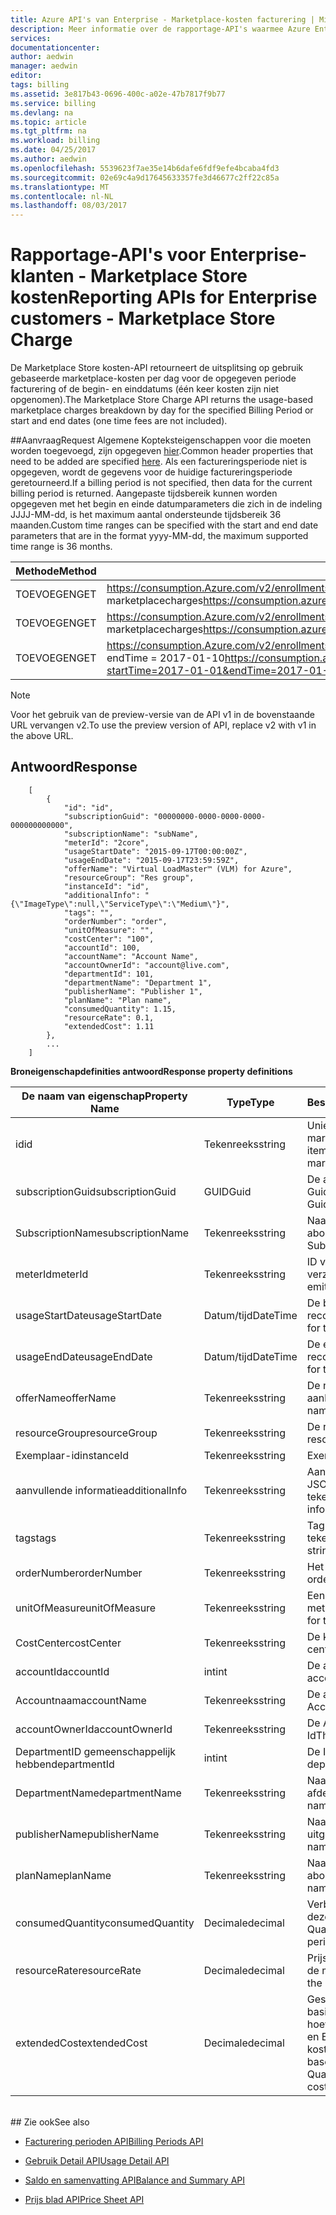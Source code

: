 ```yaml
---
title: Azure API's van Enterprise - Marketplace-kosten facturering | Microsoft Docs
description: Meer informatie over de rapportage-API's waarmee Azure Enterprise-klanten voor het ophalen van gegevens over het verbruik programmatisch.
services: 
documentationcenter: 
author: aedwin
manager: aedwin
editor: 
tags: billing
ms.assetid: 3e817b43-0696-400c-a02e-47b7817f9b77
ms.service: billing
ms.devlang: na
ms.topic: article
ms.tgt_pltfrm: na
ms.workload: billing
ms.date: 04/25/2017
ms.author: aedwin
ms.openlocfilehash: 5539623f7ae35e14b6dafe6fdf9efe4bcaba4fd3
ms.sourcegitcommit: 02e69c4a9d17645633357fe3d46677c2ff22c85a
ms.translationtype: MT
ms.contentlocale: nl-NL
ms.lasthandoff: 08/03/2017
---
```

# <a name="reporting-apis-for-enterprise-customers---marketplace-store-charge"></a><span data-ttu-id="90914-103">Rapportage-API's voor Enterprise-klanten - Marketplace Store kosten</span><span class="sxs-lookup"><span data-stu-id="90914-103">Reporting APIs for Enterprise customers - Marketplace Store Charge</span></span>

<span data-ttu-id="90914-104">De Marketplace Store kosten-API retourneert de uitsplitsing op gebruik gebaseerde marketplace-kosten per dag voor de opgegeven periode facturering of de begin- en einddatums (één keer kosten zijn niet opgenomen).</span><span class="sxs-lookup"><span data-stu-id="90914-104">The Marketplace Store Charge API returns the usage-based marketplace charges breakdown by day for the specified Billing Period or start and end dates (one time fees are not included).</span></span>

##<a name="request"></a><span data-ttu-id="90914-105">Aanvraag</span><span class="sxs-lookup"><span data-stu-id="90914-105">Request</span></span> 
<span data-ttu-id="90914-106">Algemene Kopteksteigenschappen voor die moeten worden toegevoegd, zijn opgegeven [hier](billing-enterprise-api.md).</span><span class="sxs-lookup"><span data-stu-id="90914-106">Common header properties that need to be added are specified [here](billing-enterprise-api.md).</span></span> <span data-ttu-id="90914-107">Als een factureringsperiode niet is opgegeven, wordt de gegevens voor de huidige factureringsperiode geretourneerd.</span><span class="sxs-lookup"><span data-stu-id="90914-107">If a billing period is not specified, then data for the current billing period is returned.</span></span> <span data-ttu-id="90914-108">Aangepaste tijdsbereik kunnen worden opgegeven met het begin en einde datumparameters die zich in de indeling JJJJ-MM-dd, is het maximum aantal ondersteunde tijdsbereik 36 maanden.</span><span class="sxs-lookup"><span data-stu-id="90914-108">Custom time ranges can be specified with the start and end date parameters that are in the format yyyy-MM-dd, the maximum supported time range is 36 months.</span></span>  

|<span data-ttu-id="90914-109">Methode</span><span class="sxs-lookup"><span data-stu-id="90914-109">Method</span></span> | <span data-ttu-id="90914-110">Aanvraag-URI</span><span class="sxs-lookup"><span data-stu-id="90914-110">Request URI</span></span>|
|-|-|
|<span data-ttu-id="90914-111">TOEVOEGEN</span><span class="sxs-lookup"><span data-stu-id="90914-111">GET</span></span>|<span data-ttu-id="90914-112">https://consumption.Azure.com/v2/enrollments/ {enrollmentNumber} / marketplacecharges</span><span class="sxs-lookup"><span data-stu-id="90914-112">https://consumption.azure.com/v2/enrollments/{enrollmentNumber}/marketplacecharges</span></span>|
|<span data-ttu-id="90914-113">TOEVOEGEN</span><span class="sxs-lookup"><span data-stu-id="90914-113">GET</span></span>|<span data-ttu-id="90914-114">https://consumption.Azure.com/v2/enrollments/ {enrollmentNumber} /billingPeriods/ {billingPeriod} / marketplacecharges</span><span class="sxs-lookup"><span data-stu-id="90914-114">https://consumption.azure.com/v2/enrollments/{enrollmentNumber}/billingPeriods/{billingPeriod}/marketplacecharges</span></span>|
|<span data-ttu-id="90914-115">TOEVOEGEN</span><span class="sxs-lookup"><span data-stu-id="90914-115">GET</span></span>|<span data-ttu-id="90914-116">https://consumption.Azure.com/v2/enrollments/ {enrollmentNumber} / marketplacechargesbycustomdate? startTime = 01-01-2017 & endTime = 2017-01-10</span><span class="sxs-lookup"><span data-stu-id="90914-116">https://consumption.azure.com/v2/enrollments/{enrollmentNumber}/marketplacechargesbycustomdate?startTime=2017-01-01&endTime=2017-01-10</span></span>|

> [!Note]
> <span data-ttu-id="90914-117">Voor het gebruik van de preview-versie van de API v1 in de bovenstaande URL vervangen v2.</span><span class="sxs-lookup"><span data-stu-id="90914-117">To use the preview version of API, replace v2 with v1 in the above URL.</span></span>
>

## <a name="response"></a><span data-ttu-id="90914-118">Antwoord</span><span class="sxs-lookup"><span data-stu-id="90914-118">Response</span></span>
 
    
        [
            {
                "id": "id",
                "subscriptionGuid": "00000000-0000-0000-0000-000000000000",
                "subscriptionName": "subName",
                "meterId": "2core",
                "usageStartDate": "2015-09-17T00:00:00Z",
                "usageEndDate": "2015-09-17T23:59:59Z",
                "offerName": "Virtual LoadMaster™ (VLM) for Azure",
                "resourceGroup": "Res group",
                "instanceId": "id",
                "additionalInfo": "{\"ImageType\":null,\"ServiceType\":\"Medium\"}",
                "tags": "",
                "orderNumber": "order",
                "unitOfMeasure": "",
                "costCenter": "100",
                "accountId": 100,
                "accountName": "Account Name",
                "accountOwnerId": "account@live.com",
                "departmentId": 101,
                "departmentName": "Department 1",
                "publisherName": "Publisher 1",
                "planName": "Plan name",
                "consumedQuantity": 1.15,
                "resourceRate": 0.1,
                "extendedCost": 1.11
            },
            ...
        ]
    

<span data-ttu-id="90914-119">**Broneigenschapdefinities antwoord**</span><span class="sxs-lookup"><span data-stu-id="90914-119">**Response property definitions**</span></span>

|<span data-ttu-id="90914-120">De naam van eigenschap</span><span class="sxs-lookup"><span data-stu-id="90914-120">Property Name</span></span>| <span data-ttu-id="90914-121">Type</span><span class="sxs-lookup"><span data-stu-id="90914-121">Type</span></span>| <span data-ttu-id="90914-122">Beschrijving</span><span class="sxs-lookup"><span data-stu-id="90914-122">Description</span></span>
|-|-|-|
|<span data-ttu-id="90914-123">id</span><span class="sxs-lookup"><span data-stu-id="90914-123">id</span></span>|<span data-ttu-id="90914-124">Tekenreeks</span><span class="sxs-lookup"><span data-stu-id="90914-124">string</span></span>|<span data-ttu-id="90914-125">Unieke Id voor de marketplace-kosten-item</span><span class="sxs-lookup"><span data-stu-id="90914-125">Unique Id for the marketplace charge item</span></span>|
|<span data-ttu-id="90914-126">subscriptionGuid</span><span class="sxs-lookup"><span data-stu-id="90914-126">subscriptionGuid</span></span>|<span data-ttu-id="90914-127">GUID</span><span class="sxs-lookup"><span data-stu-id="90914-127">Guid</span></span>|<span data-ttu-id="90914-128">De abonnement-Guid</span><span class="sxs-lookup"><span data-stu-id="90914-128">The Subscription Guid</span></span>|
|<span data-ttu-id="90914-129">SubscriptionName</span><span class="sxs-lookup"><span data-stu-id="90914-129">subscriptionName</span></span>|<span data-ttu-id="90914-130">Tekenreeks</span><span class="sxs-lookup"><span data-stu-id="90914-130">string</span></span>|<span data-ttu-id="90914-131">Naam van het abonnement</span><span class="sxs-lookup"><span data-stu-id="90914-131">The Subscription Name</span></span>|
|<span data-ttu-id="90914-132">meterId</span><span class="sxs-lookup"><span data-stu-id="90914-132">meterId</span></span>|<span data-ttu-id="90914-133">Tekenreeks</span><span class="sxs-lookup"><span data-stu-id="90914-133">string</span></span>|<span data-ttu-id="90914-134">ID voor de Meter verzonden</span><span class="sxs-lookup"><span data-stu-id="90914-134">Id for the emitted Meter</span></span>|
|<span data-ttu-id="90914-135">usageStartDate</span><span class="sxs-lookup"><span data-stu-id="90914-135">usageStartDate</span></span>|<span data-ttu-id="90914-136">Datum/tijd</span><span class="sxs-lookup"><span data-stu-id="90914-136">DateTime</span></span>|<span data-ttu-id="90914-137">De begintijd voor de record gebruik</span><span class="sxs-lookup"><span data-stu-id="90914-137">Start time for the usage record</span></span>|
|<span data-ttu-id="90914-138">usageEndDate</span><span class="sxs-lookup"><span data-stu-id="90914-138">usageEndDate</span></span>|<span data-ttu-id="90914-139">Datum/tijd</span><span class="sxs-lookup"><span data-stu-id="90914-139">DateTime</span></span>|<span data-ttu-id="90914-140">De eindtijd voor de record gebruik</span><span class="sxs-lookup"><span data-stu-id="90914-140">End time for the usage record</span></span>|
|<span data-ttu-id="90914-141">offerName</span><span class="sxs-lookup"><span data-stu-id="90914-141">offerName</span></span>|<span data-ttu-id="90914-142">Tekenreeks</span><span class="sxs-lookup"><span data-stu-id="90914-142">string</span></span>|<span data-ttu-id="90914-143">De naam van de aanbieding</span><span class="sxs-lookup"><span data-stu-id="90914-143">The Offer name</span></span>|
|<span data-ttu-id="90914-144">resourceGroup</span><span class="sxs-lookup"><span data-stu-id="90914-144">resourceGroup</span></span>|<span data-ttu-id="90914-145">Tekenreeks</span><span class="sxs-lookup"><span data-stu-id="90914-145">string</span></span>|<span data-ttu-id="90914-146">De resource-groep</span><span class="sxs-lookup"><span data-stu-id="90914-146">The resource Group</span></span>|
|<span data-ttu-id="90914-147">Exemplaar-id</span><span class="sxs-lookup"><span data-stu-id="90914-147">instanceId</span></span>|<span data-ttu-id="90914-148">Tekenreeks</span><span class="sxs-lookup"><span data-stu-id="90914-148">string</span></span>|<span data-ttu-id="90914-149">Exemplaar-Id</span><span class="sxs-lookup"><span data-stu-id="90914-149">Instance Id</span></span>|
|<span data-ttu-id="90914-150">aanvullende informatie</span><span class="sxs-lookup"><span data-stu-id="90914-150">additionalInfo</span></span>|<span data-ttu-id="90914-151">Tekenreeks</span><span class="sxs-lookup"><span data-stu-id="90914-151">string</span></span>|<span data-ttu-id="90914-152">Aanvullende informatie JSON-tekenreeks</span><span class="sxs-lookup"><span data-stu-id="90914-152">Additional info JSON string</span></span>|
|<span data-ttu-id="90914-153">tags</span><span class="sxs-lookup"><span data-stu-id="90914-153">tags</span></span>|<span data-ttu-id="90914-154">Tekenreeks</span><span class="sxs-lookup"><span data-stu-id="90914-154">string</span></span>|<span data-ttu-id="90914-155">Tag JSON-tekenreeks</span><span class="sxs-lookup"><span data-stu-id="90914-155">Tag JSON string</span></span>|
|<span data-ttu-id="90914-156">orderNumber</span><span class="sxs-lookup"><span data-stu-id="90914-156">orderNumber</span></span>|<span data-ttu-id="90914-157">Tekenreeks</span><span class="sxs-lookup"><span data-stu-id="90914-157">string</span></span>|<span data-ttu-id="90914-158">Het nummer van de</span><span class="sxs-lookup"><span data-stu-id="90914-158">The order number</span></span>|
|<span data-ttu-id="90914-159">unitOfMeasure</span><span class="sxs-lookup"><span data-stu-id="90914-159">unitOfMeasure</span></span>|<span data-ttu-id="90914-160">Tekenreeks</span><span class="sxs-lookup"><span data-stu-id="90914-160">string</span></span>|<span data-ttu-id="90914-161">Eenheid voor de meter</span><span class="sxs-lookup"><span data-stu-id="90914-161">Unit of measure for the meter</span></span>|
|<span data-ttu-id="90914-162">CostCenter</span><span class="sxs-lookup"><span data-stu-id="90914-162">costCenter</span></span>|<span data-ttu-id="90914-163">Tekenreeks</span><span class="sxs-lookup"><span data-stu-id="90914-163">string</span></span>|<span data-ttu-id="90914-164">De kostenplaats</span><span class="sxs-lookup"><span data-stu-id="90914-164">The cost center</span></span>|
|<span data-ttu-id="90914-165">accountId</span><span class="sxs-lookup"><span data-stu-id="90914-165">accountId</span></span>|<span data-ttu-id="90914-166">int</span><span class="sxs-lookup"><span data-stu-id="90914-166">int</span></span>|<span data-ttu-id="90914-167">De account-Id</span><span class="sxs-lookup"><span data-stu-id="90914-167">The account Id</span></span>|
|<span data-ttu-id="90914-168">Accountnaam</span><span class="sxs-lookup"><span data-stu-id="90914-168">accountName</span></span>|<span data-ttu-id="90914-169">Tekenreeks</span><span class="sxs-lookup"><span data-stu-id="90914-169">string</span></span> |<span data-ttu-id="90914-170">De accountnaam</span><span class="sxs-lookup"><span data-stu-id="90914-170">The Account Name</span></span>|
|<span data-ttu-id="90914-171">accountOwnerId</span><span class="sxs-lookup"><span data-stu-id="90914-171">accountOwnerId</span></span>|<span data-ttu-id="90914-172">Tekenreeks</span><span class="sxs-lookup"><span data-stu-id="90914-172">string</span></span>|<span data-ttu-id="90914-173">De Account eigenaar-Id</span><span class="sxs-lookup"><span data-stu-id="90914-173">The Account Owner Id</span></span>|
|<span data-ttu-id="90914-174">DepartmentID gemeenschappelijk hebben</span><span class="sxs-lookup"><span data-stu-id="90914-174">departmentId</span></span>|<span data-ttu-id="90914-175">int</span><span class="sxs-lookup"><span data-stu-id="90914-175">int</span></span>|<span data-ttu-id="90914-176">De Id van de afdeling</span><span class="sxs-lookup"><span data-stu-id="90914-176">The department Id</span></span>|
|<span data-ttu-id="90914-177">DepartmentName</span><span class="sxs-lookup"><span data-stu-id="90914-177">departmentName</span></span>|<span data-ttu-id="90914-178">Tekenreeks</span><span class="sxs-lookup"><span data-stu-id="90914-178">string</span></span>|<span data-ttu-id="90914-179">Naam van de afdeling</span><span class="sxs-lookup"><span data-stu-id="90914-179">The department name</span></span>|
|<span data-ttu-id="90914-180">publisherName</span><span class="sxs-lookup"><span data-stu-id="90914-180">publisherName</span></span>|<span data-ttu-id="90914-181">Tekenreeks</span><span class="sxs-lookup"><span data-stu-id="90914-181">string</span></span>|<span data-ttu-id="90914-182">Naam van de uitgever</span><span class="sxs-lookup"><span data-stu-id="90914-182">The publisher name</span></span>|
|<span data-ttu-id="90914-183">planName</span><span class="sxs-lookup"><span data-stu-id="90914-183">planName</span></span>|<span data-ttu-id="90914-184">Tekenreeks</span><span class="sxs-lookup"><span data-stu-id="90914-184">string</span></span>|<span data-ttu-id="90914-185">Naam van het abonnement</span><span class="sxs-lookup"><span data-stu-id="90914-185">The Plan name</span></span>|
|<span data-ttu-id="90914-186">consumedQuantity</span><span class="sxs-lookup"><span data-stu-id="90914-186">consumedQuantity</span></span>|<span data-ttu-id="90914-187">Decimale</span><span class="sxs-lookup"><span data-stu-id="90914-187">decimal</span></span>|<span data-ttu-id="90914-188">Verbruikt aantal tijdens deze periode</span><span class="sxs-lookup"><span data-stu-id="90914-188">Consumed Quantity during this time period</span></span>|
|<span data-ttu-id="90914-189">resourceRate</span><span class="sxs-lookup"><span data-stu-id="90914-189">resourceRate</span></span>|<span data-ttu-id="90914-190">Decimale</span><span class="sxs-lookup"><span data-stu-id="90914-190">decimal</span></span>|<span data-ttu-id="90914-191">Prijs per eenheid voor de meter</span><span class="sxs-lookup"><span data-stu-id="90914-191">Unit price for the meter</span></span>|
|<span data-ttu-id="90914-192">extendedCost</span><span class="sxs-lookup"><span data-stu-id="90914-192">extendedCost</span></span>|<span data-ttu-id="90914-193">Decimale</span><span class="sxs-lookup"><span data-stu-id="90914-193">decimal</span></span>|<span data-ttu-id="90914-194">Geschatte kosten op basis van de hoeveelheid verbruikte en Extended kosten</span><span class="sxs-lookup"><span data-stu-id="90914-194">Estimated charge based on Consumed Quantity and Extended cost</span></span>|
<br/>
## <a name="see-also"></a><span data-ttu-id="90914-195">Zie ook</span><span class="sxs-lookup"><span data-stu-id="90914-195">See also</span></span>

* [<span data-ttu-id="90914-196">Facturering perioden API</span><span class="sxs-lookup"><span data-stu-id="90914-196">Billing Periods API</span></span>](billing-enterprise-api-billing-periods.md)

* [<span data-ttu-id="90914-197">Gebruik Detail API</span><span class="sxs-lookup"><span data-stu-id="90914-197">Usage Detail API</span></span>](billing-enterprise-api-usage-detail.md) 

* [<span data-ttu-id="90914-198">Saldo en samenvatting API</span><span class="sxs-lookup"><span data-stu-id="90914-198">Balance and Summary API</span></span>](billing-enterprise-api-balance-summary.md)

* [<span data-ttu-id="90914-199">Prijs blad API</span><span class="sxs-lookup"><span data-stu-id="90914-199">Price Sheet API</span></span>](billing-enterprise-api-pricesheet.md)